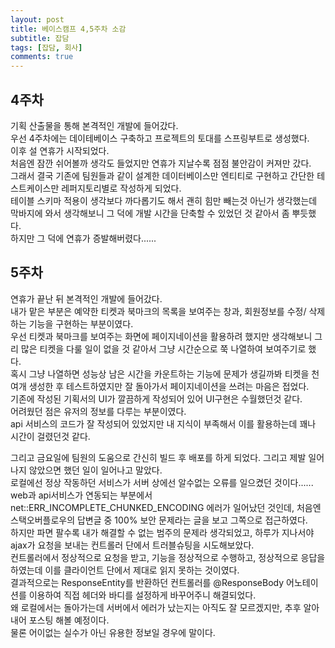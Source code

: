 ```yaml
--- 
layout: post 
title: 베이스캠프 4,5주차 소감 
subtitle: 잡담 
tags: [잡담, 회사] 
comments: true 
--- 
```


## 4주차  

기획 산출물을 통해 본격적인 개발에 들어갔다.  
우선 4주차에는 데이테베이스 구축하고 프로젝트의 토대를 스프링부트로 생성했다.  
이후 설 연휴가 시작되었다.  
처음엔 잠깐 쉬어볼까 생각도 들었지만 연휴가 지날수록 점점 불안감이 커져만 갔다.  
그래서 결국 기존에 팀원들과 같이 설계한 데이터베이스만 엔티티로 구현하고 간단한 테스트케이스만 레퍼지토리별로 작성하게 되었다.  
테이블 스키마 적용이 생각보다 까다롭기도 해서 괜히 힘만 빼는것 아닌가 생각했는데 막바지에 와서 생각해보니 그 덕에 개발 시간을 단축할 수 있었던 것 같아서 좀 뿌듯했다.  
하지만 그 덕에 연휴가 증발해버렸다......  




## 5주차  

연휴가 끝난 뒤 본격적인 개발에 들어갔다.  
내가 맡은 부분은 예약한 티켓과 북마크의 목록을 보여주는 창과, 회원정보를 수정/ 삭제하는 기능을 구현하는 부분이였다.  
우선 티켓과 북마크를 보여주는 화면에 페이지네이션을 활용하려 했지만 생각해보니 그리 많은 티켓을 다룰 일이 없을 것 같아서 그냥 시간순으로 쭉 나열하여 보여주기로 했다.  
혹시 그냥 나열하면 성능상 남은 시간을 카운트하는 기능에 문제가 생길까봐 티켓을 천여개 생성한 후 테스트하였지만 잘 돌아가서 페이지네이션을 쓰려는 마음은 접었다.  
기존에 작성된 기획서의 UI가 깔끔하게 작성되어 있어 UI구현은 수월했던것 같다.  
어려웠던 점은 유저의 정보를 다루는 부분이였다.  
api 서비스의 코드가 잘 작성되어 있었지만 내 지식이 부족해서 이를 활용하는데 꽤나 시간이 걸렸던것 같다.  

그리고 금요일에 팀원의 도움으로 간신히 빌드 후 배포를 하게 되었다. 그리고 제발 일어나지 않았으면 했던 일이 일어나고 말았다.  
로컬에선 정상 작동하던 서비스가 서버 상에선 알수없는 오류를 일으켰던 것이다......  
web과 api서비스가 연동되는 부분에서 net::ERR_INCOMPLETE_CHUNKED_ENCODING 에러가 일어났던 것인데, 처음엔 스택오버플로우의 답변글 중 100% 보안 문제라는 글을 보고 그쪽으로 접근하였다.  
하지만 파면 팔수록 내가 해결할 수 없는 범주의 문제라 생각되었고, 하루가 지나서야 ajax가 요청을 보내는 컨트롤러 단에서 트러블슈팅을 시도해보았다.  
컨트롤러에서 정상적으로 요청을 받고, 기능을 정상적으로 수행하고, 정상적으로 응답을 하였는데 이를 클라이언트 단에서 제대로 읽지 못하는 것이였다.  
결과적으로는 ResponseEntity를 반환하던 컨트롤러를 @ResponseBody 어노테이션를 이용하여 직접 헤더와 바디를 설정하게 바꾸어주니 해결되었다.  
왜 로컬에서는 돌아가는데 서버에서 에러가 났는지는 아직도 잘 모르겠지만, 추후 알아내어 포스팅 해볼 예정이다.  
물론 어이없는 실수가 아닌 유용한 정보일 경우에 말이다.  
